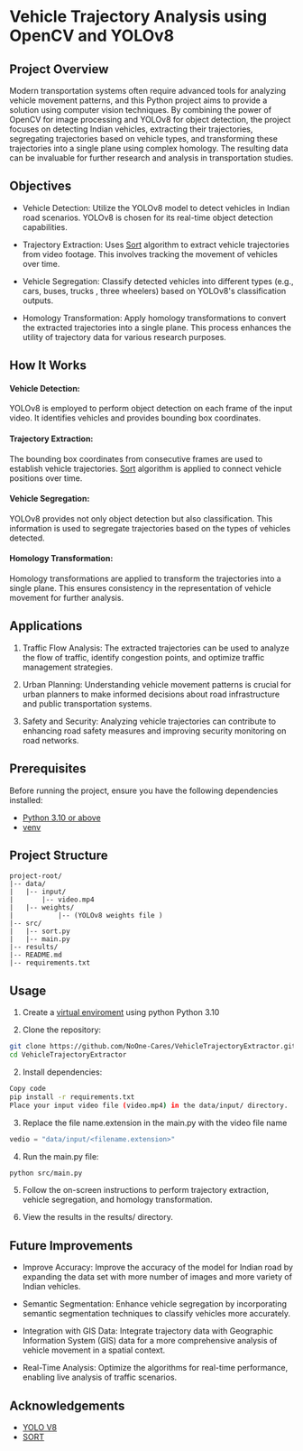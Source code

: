 
# Vehicle Trajectory Analysis using OpenCV and YOLOv8

## Project Overview
Modern transportation systems often require advanced tools for analyzing vehicle movement patterns, and this Python project aims to provide a solution using computer vision techniques. By combining the power of OpenCV for image processing and YOLOv8 for object detection, the project focuses on detecting Indian vehicles, extracting their trajectories, segregating trajectories based on vehicle types, and transforming these trajectories into a single plane using complex homology. The resulting data can be invaluable for further research and analysis in transportation studies.

## Objectives
* Vehicle Detection: Utilize the YOLOv8 model to detect vehicles in Indian road scenarios. YOLOv8 is chosen for its real-time object detection capabilities.

* Trajectory Extraction: Uses [Sort](https://github.com/abewley/sort) algorithm to extract vehicle trajectories from video footage. This involves tracking the movement of vehicles over time.

* Vehicle Segregation: Classify detected vehicles into different types (e.g., cars, buses, trucks , three wheelers) based on YOLOv8's classification outputs.

* Homology Transformation: Apply homology transformations to convert the extracted trajectories into a single plane. This process enhances the utility of trajectory data for various research purposes.

## How It Works

#### Vehicle Detection:
YOLOv8 is employed to perform object detection on each frame of the input video. It identifies vehicles and provides bounding box coordinates.

#### Trajectory Extraction:
The bounding box coordinates from consecutive frames are used to establish vehicle trajectories. [Sort](https://github.com/abewley/sort) algorithm is applied to connect vehicle positions over time.

#### Vehicle Segregation:
YOLOv8 provides not only object detection but also classification. This information is used to segregate trajectories based on the types of vehicles detected.

#### Homology Transformation:

Homology transformations are applied to transform the trajectories into a single plane. This ensures consistency in the representation of vehicle movement for further analysis.


## Applications
1. Traffic Flow Analysis: The extracted trajectories can be used to analyze the flow of traffic, identify congestion points, and optimize traffic management strategies.

2. Urban Planning: Understanding vehicle movement patterns is crucial for urban planners to make informed decisions about road infrastructure and public transportation systems.

3. Safety and Security: Analyzing vehicle trajectories can contribute to enhancing road safety measures and improving security monitoring on road networks.

## Prerequisites
Before running the project, ensure you have the following dependencies installed:

* [Python 3.10 or above](https://www.python.org/downloads/release/python-3109/)
* [venv](https://docs.python.org/3/library/venv.html)

## Project Structure

```
project-root/
|-- data/
|   |-- input/
|       |-- video.mp4
|   |-- weights/
|           |-- (YOLOv8 weights file )
|-- src/
|   |-- sort.py
|   |-- main.py
|-- results/
|-- README.md
|-- requirements.txt
```
## Usage
1. Create a [virtual enviroment](https://python.land/virtual-environments/virtualenv) using python Python 3.10 

2. Clone the repository:

```bash
git clone https://github.com/NoOne-Cares/VehicleTrajectoryExtractor.git
cd VehicleTrajectoryExtractor
```
2. Install dependencies:

```bash
Copy code
pip install -r requirements.txt
Place your input video file (video.mp4) in the data/input/ directory.
```
3. Replace the file name.extension in the main.py with the video file name
```python
vedio = "data/input/<filename.extension>"
```
4. Run the main.py file:

```bash
python src/main.py
```
5. Follow the on-screen instructions to perform trajectory extraction, vehicle segregation, and homology transformation.

6. View the results in the results/ directory.

## Future Improvements
* Improve Accuracy: Improve the accuracy of the model for Indian road by expanding the data set with more number of images and more variety of Indian vehicles.

* Semantic Segmentation: Enhance vehicle segregation by incorporating semantic segmentation techniques to classify vehicles more accurately.

* Integration with GIS Data: Integrate trajectory data with Geographic Information System (GIS) data for a more comprehensive analysis of vehicle movement in a spatial context.

* Real-Time Analysis: Optimize the algorithms for real-time performance, enabling live analysis of traffic scenarios.

## Acknowledgements

 - [YOLO V8](https://docs.ultralytics.com/)
 - [SORT](https://github.com/abewley/sort)













